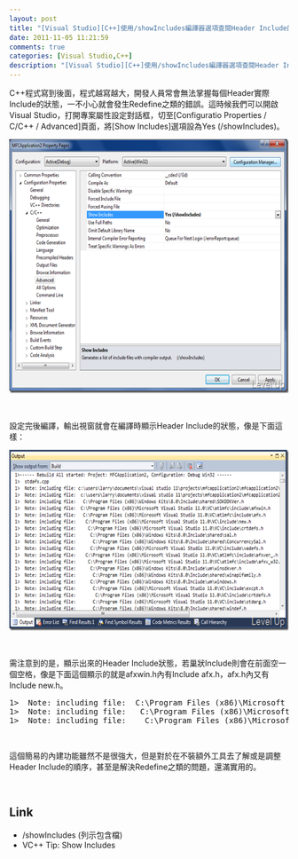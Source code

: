 ```yaml
---
layout: post
title: "[Visual Studio][C++]使用/showIncludes編譯器選項查閱Header Include的狀況"
date: 2011-11-05 11:21:59
comments: true
categories: [Visual Studio,C++]
description: "[Visual Studio][C++]使用/showIncludes編譯器選項查閱Header Include的狀況"
---
```

<p>
	C++程式寫到後面，程式越寫越大，開發人員常會無法掌握每個Header實際Include的狀態，一不小心就會發生Redefine之類的錯誤。這時候我們可以開啟Visual Studio，打開專案屬性設定對話框，切至[Configuratio Properties / C/C++ / Advanced]頁面，將[Show Includes]選項設為Yes (/showIncludes)。</p>
<p>
	<img alt="image" border="0" height="458" src="\images\posts\52278\image_thumb.png" style="border-bottom: 0px; border-left: 0px; border-top: 0px; border-right: 0px" width="644" /></p>
<p>
	 </p>
<p>
	設定完後編譯，輸出視窗就會在編譯時顯示Header Include的狀態，像是下面這樣：</p>
<p>
	<img alt="image" border="0" height="326" src="\images\posts\52278\image_thumb_1.png" style="border-bottom: 0px; border-left: 0px; border-top: 0px; border-right: 0px" width="644" /></p>
<p>
	 </p>
<p>
	需注意到的是，顯示出來的Header Include狀態，若巢狀Include則會在前面空一個空格，像是下面這個顯示的就是afxwin.h內有Include afx.h，afx.h內又有Include new.h。</p>
<div class="wlWriterSmartContent" id="scid:812469c5-0cb0-4c63-8c15-c81123a09de7:7e8b65b9-ebd9-4136-84e1-076fd3265226" style="padding-bottom: 0px; margin: 0px; padding-left: 0px; padding-right: 0px; display: inline; float: none; padding-top: 0px">
	<pre class="xml" name="code">
1&gt;  Note: including file:  C:\Program Files (x86)\Microsoft Visual Studio 11.0\VC\atlmfc\include\afxwin.h
1&gt;  Note: including file:   C:\Program Files (x86)\Microsoft Visual Studio 11.0\VC\atlmfc\include\afx.h
1&gt;  Note: including file:    C:\Program Files (x86)\Microsoft Visual Studio 11.0\VC\include\new.h</pre>
</div>
<p>
	 </p>
<p>
	這個簡易的內建功能雖然不是很強大，但是對於在不裝額外工具去了解或是調整Header Include的順序，甚至是解決Redefine之類的問題，還滿實用的。</p>
<p>
	 </p>
<h2>
	Link</h2>
<ul>
	<li>
		/showIncludes (列示包含檔)</li>
	<li>
		VC++ Tip: Show Includes</li>
</ul>
